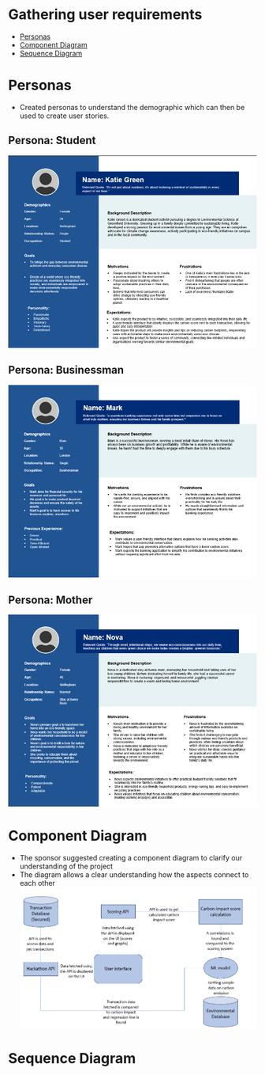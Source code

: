 # Gathering user requirements

- [Personas](#personas)
- [Component Diagram](#component-diagram)
- [Sequence Diagram](#sequence-diagram)

# Personas

- Created personas to understand the demographic which can then be used to create user stories.

## Persona: Student

![Persona 1](assets/persona-student.png)

## Persona: Businessman

![Persona 2](assets/persona-businessman.png)

## Persona: Mother

![Persona 3](assets/persona-mother.png)

# Component Diagram

- The sponsor suggested creating a component diagram to clarify our understanding of the project
- The diagram allows a clear understanding how the aspects connect to each other
![Component Diagram](assets/Component-Diagram.png)

# Sequence Diagram
